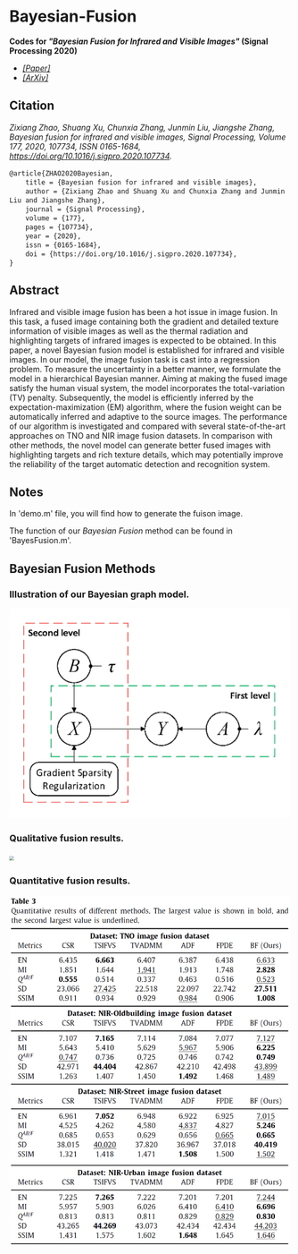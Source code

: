 # Bayesian-Fusion
 **Codes for *"Bayesian Fusion for Infrared and Visible Images"* (Signal Processing 2020)**

- [*[Paper]*](https://www.sciencedirect.com/science/article/pii/S0165168420302772)
- [*[ArXiv]*](https://arxiv.org/abs/2005.05839)

## Citation

*Zixiang Zhao, Shuang Xu, Chunxia Zhang, Junmin Liu, Jiangshe Zhang, Bayesian fusion for infrared and visible images, Signal Processing, Volume 177, 2020, 107734, ISSN 0165-1684, https://doi.org/10.1016/j.sigpro.2020.107734.*

```
@article{ZHAO2020Bayesian,
    title = {Bayesian fusion for infrared and visible images},
    author = {Zixiang Zhao and Shuang Xu and Chunxia Zhang and Junmin Liu and Jiangshe Zhang},
    journal = {Signal Processing},
    volume = {177},
    pages = {107734},
    year = {2020},
    issn = {0165-1684},
    doi = {https://doi.org/10.1016/j.sigpro.2020.107734},    
}
```

## Abstract

Infrared and visible image fusion has been a hot issue in image fusion. In this task, a fused image containing both the gradient and detailed texture information of visible images as well as the thermal radiation and highlighting targets of infrared images is expected to be obtained. In this paper, a novel Bayesian fusion model is established for infrared and visible images. In our model, the image fusion task is cast into a regression problem. To measure the uncertainty in a better manner, we formulate the model in a hierarchical Bayesian manner. Aiming at making the fused image satisfy the human visual system, the model incorporates the total-variation (TV) penalty. Subsequently, the model is efficiently inferred by the expectation-maximization (EM) algorithm, where the fusion weight can be automatically inferred and adaptive to the source images. The performance of our algorithm is investigated and compared with several state-of-the-art approaches on TNO and NIR image fusion datasets. In comparison with other methods, the novel model can generate better fused images with highlighting targets and rich texture details, which may potentially improve the reliability of the target automatic detection and recognition system.

## Notes

In 'demo.m' file, you will find how to generate the fuison image.

The function of our *Bayesian Fusion* method can be found in 'BayesFusion.m'.

## Bayesian Fusion Methods

### Illustration of our Bayesian graph model.

<img src="image\bayes_model.png" alt="bayes_model" title="Illustration of our Bayesian graph model." style="zoom:70%;" />

### Qualitative fusion results.

<img src="image\output_image.png" style="zoom:50%;" />



### Quantitative  fusion results.

<img src="image\Quantitative_result.png" style="zoom:90%;" />